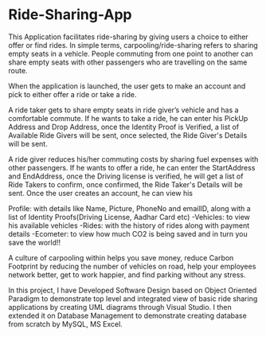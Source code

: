 # Ride-Sharing-App
This Application facilitates ride-sharing by giving users a choice to either offer or find rides.
In simple terms, carpooling/ride-sharing refers to sharing empty seats in a vehicle. People commuting from one point to another can share empty seats with other passengers who are travelling on the same route.

When the application is launched, the user gets to make an account and pick to either offer a ride or take a ride.

A ride taker gets to share empty seats in ride giver’s vehicle and has a comfortable commute.
If he wants to take a ride, he can enter his PickUp Address and Drop Address, once the Identity Proof is Verified, a list of Available Ride Givers will be sent, once selected, the Ride Giver's Details will be sent.

A ride giver reduces his/her commuting costs by sharing fuel expenses with other passengers.
If he wants to offer a ride, he can enter the StartAddress and EndAddress, once the Driving license is verified, he will get a list of Ride Takers to confirm, once confirmed, the Ride Taker's Details will be sent.
Once the user creates an account, he can view his 

Profile: with details like Name, Picture, PhoneNo and emailID, along with a list of Identity Proofs(Driving License, Aadhar Card etc)
-Vehicles: to view his available vehicles
-Rides: with the history of rides along with payment details
-Ecometer: to view how much CO2 is being saved and in turn you save the world!!

A culture of carpooling within helps you save money, reduce Carbon Footprint by reducing the number of vehicles on road, help your employees network better, get to work happier, and find parking without any stress.

In this project, I have Developed Software Design based on Object Oriented Paradigm to demonstrate top level and integrated view of basic ride sharing applications by creating UML diagrams through Visual Studio. I then extended it on Database Management to demonstrate creating database from scratch by MySQL, MS Excel.
